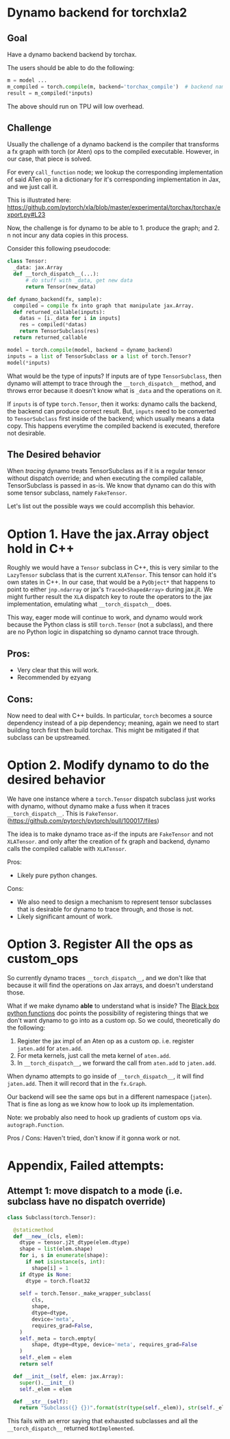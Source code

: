 # Dynamo backend for torchxla2

## Goal

Have a dynamo backend backend by torchax.

The users should be able to do the following:

```python
m = model ...
m_compiled = torch.compile(m, backend='torchax_compile')  # backend name TBD
result = m_compiled(*inputs)
```

The above should run on TPU will low overhead.

## Challenge

Usually the challenge of a dynamo backend is the compiler that
transforms a fx graph with torch (or Aten) ops to the compiled executable.
However, in our case, that piece is solved.

For every `call_function` node; we lookup the corresponding implementation of
said ATen op in a dictionary for it's corresponding implementation in Jax,
and we just call it.

This is illustrated here: https://github.com/pytorch/xla/blob/master/experimental/torchax/torchax/export.py#L23

Now, the challenge is for dynamo to be able to 1. produce the graph; and 2. n
not incur any data copies in this process.


Consider this following pseudocode:

```python
class Tensor:
  _data: jax.Array 
  def __torch_dispatch__(...):
      # do stuff with _data, get new data
      return Tensor(new_data)

def dynamo_backend(fx, sample):
  compiled = compile fx into graph that manipulate jax.Array.
  def returned_callable(inputs):
    datas = [i._data for i in inputs]
    res = compiled(*datas)
    return TensorSubclass(res)
  return returned_callable

model = torch.compile(model, backend = dynamo_backend)
inputs = a list of TensorSubclass or a list of torch.Tensor?
model(*inputs)
```

What would be the type of inputs?
If inputs are of type `TensorSubclass`, then dynamo
will attempt to trace through the `__torch_dispatch__` method,
and throws error because it doesn't know what is `_data` and the
operations on it.

If `inputs` is of type `torch.Tensor`, then it works: dynamo 
calls the backend, the backend can produce correct result.
But, `inputs` need to be converted to `TensorSubclass` first inside of
the backend; which usually means a data copy. This happens everytime 
the compiled backend is executed, therefore not desirable.

## The Desired behavior

When *tracing* dynamo treats TensorSubclass as if it is a regular tensor
without dispatch override; and when executing the compiled callable,
TensorSubclass is passed in as-is. We know that dynamo can do this with 
some tensor subclass, namely `FakeTensor`.


Let's list out the possible ways we could accomplish this behavior.


# Option 1. Have the jax.Array object hold in C++

Roughly we would have a `Tensor` subclass in C++, this is very
similar to the `LazyTensor` subclass that is the current `XLATensor`.
This tensor can hold it's own states in C++. In our case, that would 
be a `PyObject*` that happens to point to either `jnp.ndarray` or 
jax's `Traced<ShapedArray>` during jax.jit. We might further result the
`XLA` dispatch key to route the operators to the jax implementation, 
emulating what `__torch_dispatch__` does.

This way, eager mode will continue to work, and dynamo would work
because the Python class is still `torch.Tensor` (not a subclass), and
there are no Python logic in dispatching so dynamo cannot trace through.

## Pros:
* Very clear that this will work. 
* Recommended by ezyang

## Cons:
Now need to deal with C++ builds. In particular, `torch` becomes a source
dependency instead of a pip dependency; meaning, again we need to start
building torch first then build torchax. This might be mitigated if
that subclass can be upstreamed.


# Option 2. Modify dynamo to do the desired behavior

We have one instance where a `torch.Tensor` dispatch subclass
just works with dynamo, without dynamo make a fuss when it traces
`__torch_dispatch__`. This is `FakeTensor`. (https://github.com/pytorch/pytorch/pull/100017/files)

The idea is to make dynamo trace as-if the inputs are `FakeTensor` and
not `XLATensor`. and only after the creation of fx graph and backend, dynamo
calls the compiled callable with `XLATensor`.

Pros:
* Likely pure python changes. 

Cons:
* We also need to design a mechanism to represent tensor subclasses that
  is desirable for dynamo to trace through, and those is not.
* Likely significant amount of work.


# Option 3. Register All the ops as custom_ops

So currently dynamo traces `__torch_dispatch__`, and we don't like that
because it will find the operations on Jax arrays, and doesn't understand those.

What if we make dynamo **able** to understand what is inside?
The [Black box python functions](https://docs.google.com/document/d/1ZuCVyMfibExwvtzhd9cfMWk5zXT3Dhy1b3kuvAIkBoU/edit#heading=h.56tggsazyrkh) doc 
points the possibility of registering things that we don't want dynamo
to go into as a custom op. So we could, theoretically do the following:

1. Register the jax impl of an Aten op as a custom op.
   i.e. register `jaten.add` for `aten.add`.
2. For meta kernels, just call the meta kernel of `aten.add`.
3. In `__torch_dispatch__`, we forward the call from `aten.add` to `jaten.add`.

When dynamo attempts to go inside of `__torch_dispatch__`, it will find
`jaten.add`. Then it will record that in the `fx.Graph`.

Our backend will see the same ops but in a different namespace (`jaten`).
That is fine as long as we know how to look up its implementation.

Note: we probably also need to hook up gradients of custom ops via. `autograph.Function`. 


Pros / Cons:
Haven't tried, don't know if it gonna work or not.






# Appendix, Failed attempts:

## Attempt 1: move dispatch to a mode (i.e. subclass have no dispatch override)

```python
class Subclass(torch.Tensor):

  @staticmethod
  def __new__(cls, elem):
    dtype = tensor.j2t_dtype(elem.dtype)
    shape = list(elem.shape)
    for i, s in enumerate(shape):
      if not isinstance(s, int):
        shape[i] = 1
    if dtype is None:
      dtype = torch.float32
    
    self = torch.Tensor._make_wrapper_subclass(
        cls,
        shape,
        dtype=dtype,
        device='meta',
        requires_grad=False,
    )
    self._meta = torch.empty(
        shape, dtype=dtype, device='meta', requires_grad=False
    )
    self._elem = elem
    return self

  def __init__(self, elem: jax.Array):
    super().__init__()
    self._elem = elem

  def __str__(self):
    return "Subclass({} {})".format(str(type(self._elem)), str(self._elem))

``` 

This fails with an error saying that exhausted subclasses and all the `__torch_dispatch__` returned `NotImplemented`.

